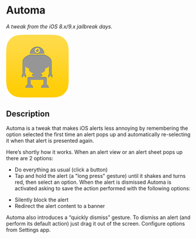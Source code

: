 # Automa
_A tweak from the iOS 8.x/9.x jailbreak days._

![](AutomaPrefs/Resources/AutomaCydia@3x.png?raw=true)

## Description
Automa is a tweak that makes iOS alerts less annoying by remembering the option selected the first time an alert pops up and automatically re-selecting it when that alert is presented again.

Here’s shortly how it works.
When an alert view or an alert sheet pops up there are 2 options:
- Do everything as usual (click a button)
- Tap and hold the alert (a "long press" gesture) until it shakes and turns red, then select an option. When the alert is dismissed Automa is activated asking to save the action performed with the following options:
+ Silently block the alert
+ Redirect the alert content to a banner

Automa also introduces a “quickly dismiss” gesture. To dismiss an alert (and perform its default action) just drag it out of the screen.
Configure options from Settings app.

